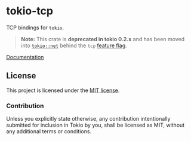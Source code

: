 # tokio-tcp

TCP bindings for `tokio`.

> **Note:** This crate is **deprecated in tokio 0.2.x** and has been moved into
> [`tokio::net`] behind the `tcp` [feature flag].

[`tokio::net`]: https://docs.rs/tokio/latest/tokio/net/index.html
[feature flag]: https://docs.rs/tokio/latest/tokio/index.html#feature-flags

[Documentation](https://docs.rs/tokio-tcp/0.1.3/tokio_tcp)

## License

This project is licensed under the [MIT license](./LICENSE).

### Contribution

Unless you explicitly state otherwise, any contribution intentionally submitted
for inclusion in Tokio by you, shall be licensed as MIT, without any additional
terms or conditions.
